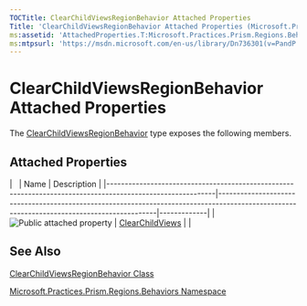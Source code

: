 ```yaml
---
TOCTitle: ClearChildViewsRegionBehavior Attached Properties
Title: 'ClearChildViewsRegionBehavior Attached Properties (Microsoft.Practices.Prism.Regions.Behaviors)'
ms:assetid: 'AttachedProperties.T:Microsoft.Practices.Prism.Regions.Behaviors.ClearChildViewsRegionBehavior'
ms:mtpsurl: 'https://msdn.microsoft.com/en-us/library/Dn736301(v=PandP.50)'
---
```



# ClearChildViewsRegionBehavior Attached Properties

The [ClearChildViewsRegionBehavior](https://msdn.microsoft.com/library/microsoft.practices.prism.regions.behaviors.clearchildviewsregionbehavior) type exposes the following members.

## Attached Properties

<span id="attachedPropertyTableToggle"></span>
|                                                                                                           | Name                                                                                                                                      | Description |
|-----------------------------------------------------------------------------------------------------------|-------------------------------------------------------------------------------------------------------------------------------------------|-------------|
| ![](https://msdn.microsoft.com/en-us/Dn736301.pubproperty(en-us,PandP.50).gif "Public attached property") | [ClearChildViews](https://msdn.microsoft.com/library/microsoft.practices.prism.regions.behaviors.clearchildviewsregionbehavior.clearchildviews) |             |

## See Also

[ClearChildViewsRegionBehavior Class](https://msdn.microsoft.com/library/microsoft.practices.prism.regions.behaviors.clearchildviewsregionbehavior)

[Microsoft.Practices.Prism.Regions.Behaviors Namespace](https://msdn.microsoft.com/library/microsoft.practices.prism.regions.behaviors)
